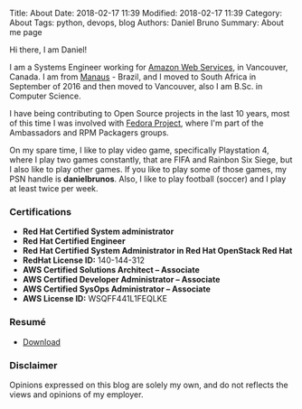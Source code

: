 Title: About
Date: 2018-02-17 11:39
Modified: 2018-02-17 11:39
Category: About
Tags: python, devops, blog
Authors: Daniel Bruno
Summary: About me page

Hi there, I am Daniel!

I am a Systems Engineer working for [Amazon Web Services](htps://aws.amazon.com), in Vancouver, Canada. I am from [Manaus](https://en.wikipedia.org/wiki/Manaus) - Brazil, and I moved to South Africa in September of 2016 and then moved to Vancouver, also I am B.Sc. in Computer Science.

I have being contributing to Open Source projects in the last 10 years, most of this time I was involved with [Fedora Project](https://fedoraproject.org/wiki/User:Dbruno), where I'm part of the Ambassadors and RPM Packagers groups.

On my spare time, I like to play video game, specifically Playstation 4, where I play two games constantly, that are FIFA and Rainbon Six Siege, but I also like to play other games. If you like to play some of those games, my PSN handle is **danielbrunos**. Also, I like to play football (soccer) and I play at least twice per week.

### Certifications

* **Red Hat Certified System administrator**
* **Red Hat Certified Engineer**
* **Red Hat Certified System Administrator in Red Hat OpenStack Red Hat**
* **RedHat License ID:** 140-144-312
* **AWS Certified Solutions Architect – Associate**
* **AWS Certified Developer Administrator – Associate**
* **AWS Certified SysOps Administrator – Associate**
* **AWS License ID:** WSQFF441L1FEQLKE

### Resumé
* [Download](https://daniel-amzn.s3.amazonaws.com/DanielBruno.pdf)

### Disclaimer
Opinions expressed on this blog are solely my own, and do not reflects the views and opinions of my employer.
